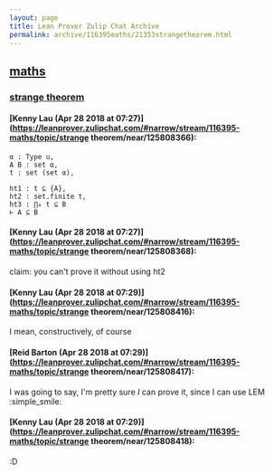```yaml
---
layout: page
title: Lean Prover Zulip Chat Archive 
permalink: archive/116395maths/21353strangetheorem.html
---
```


## [maths](index.html)
### [strange theorem](21353strangetheorem.html)

#### [Kenny Lau (Apr 28 2018 at 07:27)](https://leanprover.zulipchat.com/#narrow/stream/116395-maths/topic/strange theorem/near/125808366):
```lean
α : Type u,
A B : set α,
t : set (set α),

ht1 : t ⊆ {A},
ht2 : set.finite t,
ht3 : ⋂₀ t ⊆ B
⊢ A ⊆ B
```

#### [Kenny Lau (Apr 28 2018 at 07:27)](https://leanprover.zulipchat.com/#narrow/stream/116395-maths/topic/strange theorem/near/125808368):
claim: you can't prove it without using ht2

#### [Kenny Lau (Apr 28 2018 at 07:29)](https://leanprover.zulipchat.com/#narrow/stream/116395-maths/topic/strange theorem/near/125808416):
I mean, constructively, of course

#### [Reid Barton (Apr 28 2018 at 07:29)](https://leanprover.zulipchat.com/#narrow/stream/116395-maths/topic/strange theorem/near/125808417):
I was going to say, I'm pretty sure *I* can prove it, since I can use LEM :simple_smile:

#### [Kenny Lau (Apr 28 2018 at 07:29)](https://leanprover.zulipchat.com/#narrow/stream/116395-maths/topic/strange theorem/near/125808418):
:D

